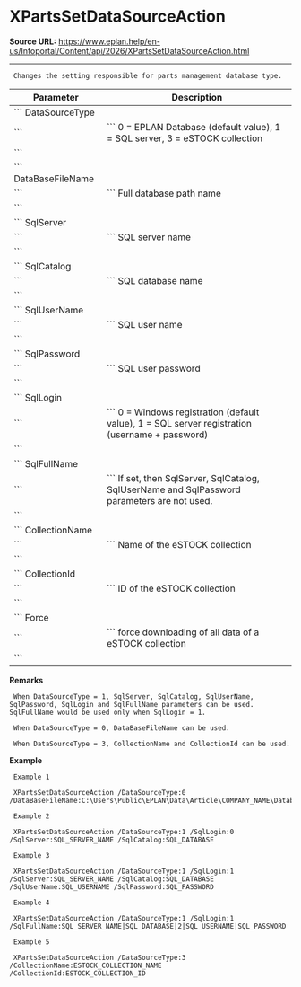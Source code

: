 # XPartsSetDataSourceAction

**Source URL:** https://www.eplan.help/en-us/Infoportal/Content/api/2026/XPartsSetDataSourceAction.html

---

```
 Changes the setting responsible for parts management database type.

```

| Parameter | Description |
| --- | --- |
| ``` DataSourceType
 ``` | ```  0 = EPLAN Database (default value), 1 = SQL server, 3 = eSTOCK collection 
 ``` |
| ``` DataBaseFileName
 ``` | ```  Full database path name 
 ``` |
| ``` SqlServer
 ``` | ```  SQL server name 
 ``` |
| ``` SqlCatalog
 ``` | ```  SQL database name 
 ``` |
| ``` SqlUserName
 ``` | ```  SQL user name 
 ``` |
| ``` SqlPassword
 ``` | ```  SQL user password 
 ``` |
| ``` SqlLogin
 ``` | ```  0 = Windows registration (default value), 1 = SQL server registration (username + password) 
 ``` |
| ``` SqlFullName
 ``` | ```  If set, then SqlServer, SqlCatalog, SqlUserName and SqlPassword parameters are not used. 
 ``` |
| ``` CollectionName
 ``` | ```  Name of the eSTOCK collection 
 ``` |
| ``` CollectionId
 ``` | ```  ID of the eSTOCK collection 
 ``` |
| ``` Force
 ``` | ```  force downloading of all data of a eSTOCK collection 
 ``` |

**Remarks**

```
 When DataSourceType = 1, SqlServer, SqlCatalog, SqlUserName, SqlPassword, SqlLogin and SqlFullName parameters can be used. SqlFullName would be used only when SqlLogin = 1.

 When DataSourceType = 0, DataBaseFileName can be used.

 When DataSourceType = 3, CollectionName and CollectionId can be used.

```

**Example**

```
 Example 1

 XPartsSetDataSourceAction /DataSourceType:0 /DataBaseFileName:C:\Users\Public\EPLAN\Data\Article\COMPANY_NAME\Database.alk

 Example 2

 XPartsSetDataSourceAction /DataSourceType:1 /SqlLogin:0 /SqlServer:SQL_SERVER_NAME /SqlCatalog:SQL_DATABASE

 Example 3

 XPartsSetDataSourceAction /DataSourceType:1 /SqlLogin:1 /SqlServer:SQL_SERVER_NAME /SqlCatalog:SQL_DATABASE /SqlUserName:SQL_USERNAME /SqlPassword:SQL_PASSWORD

 Example 4

 XPartsSetDataSourceAction /DataSourceType:1 /SqlLogin:1 /SqlFullName:SQL_SERVER_NAME|SQL_DATABASE|2|SQL_USERNAME|SQL_PASSWORD

 Example 5

 XPartsSetDataSourceAction /DataSourceType:3 /CollectionName:ESTOCK_COLLECTION_NAME /CollectionId:ESTOCK_COLLECTION_ID

```